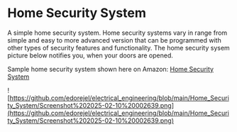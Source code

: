 # Home Security System

A simple home security system. Home security systems vary in range from simple and easy to more advanced version that can be programmed with other types of security features and functionality. The home security 
sysem picture below notifies you, when your doors are opened.


Sample home security system shown here on Amazon: [Home Security System](https://www.amazon.com/Satisure-Wireless-Indicators-Business-Entering/dp/B0BWQ49GZW/ref=sr_1_6?dib=eyJ2IjoiMSJ9.aLpVvRiEIMZDyepwJfq-zVpyrtW4j34OHKP6uCY5YwI9DGb7iJuncPRMEaxoCgugdnormAi8zi5ZgZLOK59urgnFzkIa487rGanIHiJQDkajWd3EJR6Gj_Vsp29ici90U_fP9q7I3U0gTbf_ADiNrEP_Lmzey0lt4qWopoFnPQT0sBmQBsFDxH0OAMVnsJFEFzso68qv90NtjNFe6SuRfNWoJ18xpgdt8Zl2NWwgpIBG03yv4-6ZyZqXaN9Qz3My1294KoW3jwghg2A-V9mdaLLXWTArIo--rOBtVSeaDSYuDx5Q26-70QFnR249qfXrMztFLo-5NmKMilHcjZGJqPi4yvRaLrtOzOS2WzNvGQKF20gr7cQmrguN5Ioo36X_VDGpeuAcPonjwMFn3caal5c_jyFGphxsrvNq0zd-TweRcx3lIeav7TffyP1C2wGo.jjemCgsoV93d1CZAxXRotVX7-jK_IRno3fNXCTrl3CM&dib_tag=se&keywords=door%2Bcontact%2Bsensor&qid=1739175929&sr=8-6&th=1)


![https://github.com/edorejel/electrical_engineering/blob/main/Home_Security_System/Screenshot%202025-02-10%20002639.png](https://github.com/edorejel/electrical_engineering/blob/main/Home_Security_System/Screenshot%202025-02-10%20002639.png)
